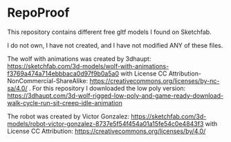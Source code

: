 # RepoProof
This repository contains different free gltf models I found on Sketchfab.

I do not own, I have not created, and I have not modified ANY of these files.  

The wolf with animations was created by 3dhaupt: https://sketchfab.com/3d-models/wolf-with-animations-f3769a474a714ebbbaca0d97f9b0a5a0 with License CC Attribution-NonCommercial-ShareAlike: https://creativecommons.org/licenses/by-nc-sa/4.0/ . For this repository I downloaded the low poly version: https://3dhaupt.com/3d-wolf-rigged-low-poly-and-game-ready-download-walk-cycle-run-sit-creep-idle-animation

The robot was created by Victor Gonzalez: https://sketchfab.com/3d-models/robot-victor-gonzalez-8737e5f54f454a01a15fe54c0e4843f3 with License CC Attribution: https://creativecommons.org/licenses/by/4.0/
